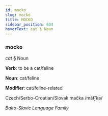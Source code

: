 ```yaml
---
id: mocko
slug: mocko
title: MOCKO
sidebar_position: 634
hoverText: cat § Noun
---
```


### mocko

*cat* **§** Noun

**Verb**: to be a cat/feline

**Noun**: cat/feline

**Modifier**: cat/feline-related

Czech/Serbo-Croatian/Slovak mačka /mât͡ʃka/

*Balto-Slavic Language Family*